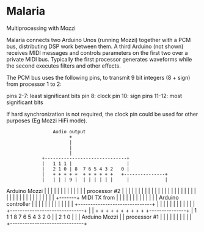 # Malaria
Multiprocessing with Mozzi

Malaria connects two Arduino Unos (running Mozzi) together with a PCM bus,
distributing DSP work between them.  A third Arduino (not shown) receives
MIDI messages and controls parameters on the first two over a private MIDI bus.
Typically the first processor generates waveforms while the second executes filters
and other effects.

The PCM bus uses the following pins, to transmit 9 bit integers (8 + sign) from
processor 1 to 2:

  pins 2-7: least significant bits
     pin 8: clock
    pin 10: sign
pins 11-12: most significant bits

If hard synchronization is not required, the clock pin could be used for other
purposes (Eg Mozzi HiFi mode).


                     Audio output
                           +
                           |
                           |
                           |
                 +------------------------------+
                 |   1 1 1 |                    |
                 |   2 1 0 | 8  7 6 5 4 3 2   0 |
                 |   + + + + +  + + + + + +   +---------------+
                 |   | | | 9 |  | | | | | |     |             |
Arduino Mozzi    |   | | |   |  | | | | | |     |             |
processor #2     |   | | |   |  | | | | | |     |             |
                 |   | | |   |  | | | | | |     |             |
                 |   | | |   |  | | | | | |     |             +-------+ MIDI TX from 
                 |   | | |   |  | | | | | |     |             |         Arduino controller
                 |   | | |   |  | | | | | |     |             |
                 +------------------------------+             |
                     | | |   |  | | | | | |                   |
                 +------------------------------+             |
                 |   + + +   +  + + + + + +   +---------------+
                 |   1 1 1   8  7 6 5 4 3 2   0 |
                 |   2 1 0                      |
                 |                              |
Arduino Mozzi    |                              |
processor #1     |                              |
                 |                              |
                 |                              |
                 |                              |
                 |                              |
                 +------------------------------+

